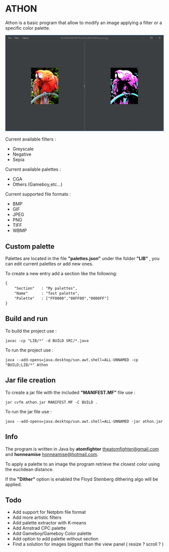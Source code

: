 # ATHON

Athon is a basic program that allow to modify an image applying a filter or a specific color palette.

![image](athon.jpg)

Current available filters :
- Greyscale
- Negative
- Sepia

Current available palettes :
- CGA
- Others (Gameboy,etc...)

Current supported file formats :
- BMP
- GIF
- JPEG
- PNG
- TIFF
- WBMP

## Custom palette
Palettes are located in the file __"palettes.json"__ under the folder __"LIB"__ , you can edit current palettes or add new ones.

To create a new entry add a section like the following:
```
{
    "Section"   : "My palettes",
    "Name"      : "Test palette",
    "Palette"   : ["FF0000","00FF00","0000FF"]
}
```

## Build and run
To build the project use :
```
javac -cp "LIB/*" -d BUILD SRC/*.java
```
To run the project use :
```
java --add-opens=java.desktop/sun.awt.shell=ALL-UNNAMED -cp "BUILD;LIB/*" Athon
```

## Jar file creation
To create a jar file with the included __"MANIFEST.MF"__ file use :
```
jar cvfm athon.jar MANIFEST.MF -C BUILD . 
```
To run the jar file use :
```
java --add-opens=java.desktop/sun.awt.shell=ALL-UNNAMED -jar athon.jar
```

## Info
The program is written in Java by __atomfighter__ <theatomfighter@gmail.com> and __honneamise__ <honneamise@hotmail.com>.

To apply a palette to an image the program retrieve the closest color using the euclidean distance.

If the __"Dither"__ option is enabled the Floyd Steinberg dithering algo will be applied.

## Todo
- Add support for Netpbm file format
- Add more artistic filters
- Add palette extractor with K-means
- Add Amstrad CPC palette
- Add Gameboy/Gameboy Color palette
- Add option to add palette without section
- Find a solution for images biggest than the view panel ( resize ? scroll ? )

